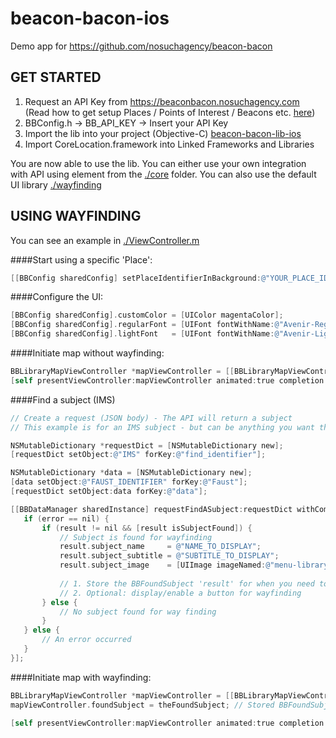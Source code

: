 # beacon-bacon-ios 

Demo app for https://github.com/nosuchagency/beacon-bacon

## GET STARTED

1. Request an API Key from https://beaconbacon.nosuchagency.com <br>(Read how to get setup Places / Points of Interest / Beacons etc. [here](https://github.com/nosuchagency/beacon-bacon))
2. BBConfig.h -> BB_API_KEY -> Insert your API Key
3. Import the lib into your project (Objective-C) [beacon-bacon-lib-ios](https://github.com/mustachedk/beacon-bacon-ios/tree/master/beaconbacon/beacon-bacon-lib-ios)
4. Import CoreLocation.framework into Linked Frameworks and Libraries

You are now able to use the lib. 
You can either use your own integration with API using element from the [./core](https://github.com/mustachedk/beacon-bacon-ios/tree/master/beaconbacon/beacon-bacon-lib-ios/core) folder.
You can also use the default UI library [./wayfinding](https://github.com/mustachedk/beacon-bacon-ios/tree/master/beaconbacon/beacon-bacon-lib-ios/wayfinding)

## USING WAYFINDING

You can see an example in [./ViewController.m](https://github.com/mustachedk/beacon-bacon-ios/blob/master/beaconbacon/ViewController.m)

####Start using a specific 'Place':
```Objective-C
[[BBConfig sharedConfig] setPlaceIdentifierInBackground:@"YOUR_PLACE_ID"];
```

####Configure the UI:
```Objective-C
[BBConfig sharedConfig].customColor = [UIColor magentaColor];
[BBConfig sharedConfig].regularFont = [UIFont fontWithName:@"Avenir-Regular" size:16];
[BBConfig sharedConfig].lightFont   = [UIFont fontWithName:@"Avenir-Light" size:16];
```

####Initiate map without wayfinding:
```Objective-C
BBLibraryMapViewController *mapViewController = [[BBLibraryMapViewController alloc] initWithNibName:@"BBLibraryMapViewController" bundle:nil];
[self presentViewController:mapViewController animated:true completion:nil];
```

####Find a subject (IMS)
```Objective-C
// Create a request (JSON body) - The API will return a subject
// This example is for an IMS subject - but can be anything you want the API to look for

NSMutableDictionary *requestDict = [NSMutableDictionary new];
[requestDict setObject:@"IMS" forKey:@"find_identifier"];

NSMutableDictionary *data = [NSMutableDictionary new];
[data setObject:@"FAUST_IDENTIFIER" forKey:@"Faust"];
[requestDict setObject:data forKey:@"data"];

[[BBDataManager sharedInstance] requestFindASubject:requestDict withCompletion:^(BBFoundSubject *result, NSError *error) {
   if (error == nil) {
       if (result != nil && [result isSubjectFound]) {
           // Subject is found for wayfinding
           result.subject_name     = @"NAME_TO_DISPLAY";
           result.subject_subtitle = @"SUBTITLE_TO_DISPLAY";
           result.subject_image    = [UIImage imageNamed:@"menu-library-map-icon"]; // Or any other icon you want it to display, eg. a book/video/tape etc.
           
           // 1. Store the BBFoundSubject 'result' for when you need to 'Initiate map with wayfinding'
           // 2. Optional: display/enable a button for wayfinding
       } else {
           // No subject found for way finding
       }
   } else {
       // An error occurred
   }
}];
```
####Initiate map with wayfinding:
```Objective-C
BBLibraryMapViewController *mapViewController = [[BBLibraryMapViewController alloc] initWithNibName:@"BBLibraryMapViewController" bundle:nil];
mapViewController.foundSubject = theFoundSubject; // Stored BBFoundSubject 'result' from BBDataManager.requestFindASubject:

[self presentViewController:mapViewController animated:true completion:nil];
```
